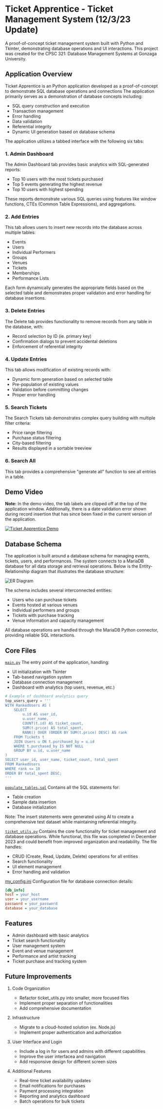 # Ticket Apprentice - Ticket Management System (12/3/23 Update)

A proof-of-concept ticket management system built with Python and Tkinter, demonstrating database operations and UI interactions. This project was created for the CPSC 321: Database Management Systems at Gonzaga University.

## Application Overview

Ticket Apprentice is an Python application developed as a proof-of-concept to demonstrate SQL database operations and connections 
The application primarily serves as a demonstration of database concepts including:
- SQL query construction and execution
- Transaction management
- Error handling
- Data validation
- Referential integrity
- Dynamic UI generation based on database schema

The application utilizes a tabbed interface with the following six tabs: 

### 1. Admin Dashboard
The Admin Dashboard tab provides basic analytics with SQL-generated reports:
- Top 10 users with the most tickets purchased
- Top 5 events generating the highest revenue
- Top 10 users with highest spending

These reports demonstrate various SQL queries using features like window functions, CTEs (Common Table Expressions), and aggregations.

### 2. Add Entries
This tab allows users to insert new records into the database across multiple tables:
- Events
- Users 
- Individual Performers
- Groups
- Venues
- Tickets
- Memberships
- Performance Lists

Each form dynamically generates the appropriate fields based on the selected table and demonstrates proper validation and error handling for database insertions.

### 3. Delete Entries
The Delete tab provides functionality to remove records from any table in the database, with:
- Record selection by ID (ie. primary key)
- Confirmation dialogs to prevent accidental deletions
- Enforcement of referential integrity

### 4. Update Entries
This tab allows modification of existing records with:
- Dynamic form generation based on selected table
- Pre-population of existing values
- Validation before committing changes
- Proper error handling

### 5. Search Tickets
The Search Tickets tab demonstrates complex query building with multiple filter criteria:
- Price range filtering
- Purchase status filtering
- City-based filtering
- Results displayed in a sortable treeview

### 6. Search All
This tab provides a comprehensive "generate all" function to see all entries in a table. 


## Demo Video
**Note:** In the demo video, the tab labels are clipped off at the top of the application window. Additionally, there is a date validation error shown during record insertion that has since been fixed in the current version of the application.

[![Ticket Apprentice Demo](https://img.youtube.com/vi/hr3miduw4tk/0.jpg)](https://www.youtube.com/watch?v=hr3miduw4tk)


## Database Schema
The application is built around a database schema for managing events, tickets, users, and performances. The system connects to a MariaDB database for all data storage and retrieval operations. Below is the Entity-Relationship diagram that illustrates the database structure:

![ER Diagram](ER_diagram.png)

The schema includes several interconnected entities:
- Users who can purchase tickets
- Events hosted at various venues
- Individual performers and groups
- Tickets with purchase tracking
- Venue information and capacity management

All database operations are handled through the MariaDB Python connector, providing reliable SQL interactions.

## Core Files

[`main.py`](https://github.com/dom-schulz/ticket-management-system/blob/main/main.py)
The entry point of the application, handling:
- UI initialization with Tkinter
- Tab-based navigation system
- Database connection management
- Dashboard with analytics (top users, revenue, etc.)

```python
# Example of dashboard analytics query
top_users_query = '''
WITH RankedUsers AS (
    SELECT
        u.id AS user_id,
        u.user_name,
        COUNT(t.id) AS ticket_count,
        SUM(t.price) AS total_spent,
        RANK() OVER (ORDER BY SUM(t.price) DESC) AS rank
    FROM Tickets t
    JOIN Users u ON t.purchased_by = u.id
    WHERE t.purchased_by IS NOT NULL
    GROUP BY u.id, u.user_name
)
SELECT user_id, user_name, ticket_count, total_spent
FROM RankedUsers
WHERE rank <= 10
ORDER BY total_spent DESC;
'''
```

[`populate_tables.sql`](https://github.com/dom-schulz/ticket-management-system/blob/main/populate_tables.sql)
Contains all the SQL statements for:
- Table creation
- Sample data insertion
- Database initialization

Note: The insert statements were generated using AI to create a comprehensive test dataset while maintaining referential integrity.


[`ticket_utils.py`](https://github.com/dom-schulz/ticket-management-system/blob/main/ticket_utils.py)
Contains the core functionality for ticket management and database operations. While functional, this file was completed in December 2023 and could benefit from improved organization and readability. The file handles:
- CRUD (Create, Read, Update, Delete) operations for all entities
- Search functionality
- UI element management
- Error handling and validation


[my_config.ini](https://github.com/dom-schulz/ticket-management-system/blob/main/my_config.ini)
Configuration file for database connection details:
```ini
[db_info]
host = your_host
user = your_username
password = your_password
database = your_database
```

## Features
- Admin dashboard with basic analytics
- Ticket search functionality
- User management system
- Event and venue management
- Performance and artist tracking
- Ticket purchase and tracking system

## Future Improvements

1. Code Organization
   - Refactor ticket_utils.py into smaller, more focused files
   - Implement proper separation of functionalities
   - Add comprehensive documentation

2. Infrastructure
   - Migrate to a cloud-hosted solution (ex. Node.js)
   - Implement proper authentication and authorization

3. User Interface and Login
   - Include a log in for users and admins with different capabilities
   - Improve the user interfacea and navigation
   - Add responsive design for different screen sizes

4. Additional Features
   - Real-time ticket availability updates
   - Email notifications for purchases
   - Payment processing integration
   - Reporting and analytics dashboard
   - Batch operations for bulk tickets